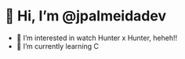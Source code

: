 # 👋 Hi, I’m @jpalmeidadev
- 👀 I’m interested in watch Hunter x Hunter, heheh!! 
- 🌱 I’m currently learning C

<!---
jpalmeidadev/jpalmeidadev is a ✨ special ✨ repository because its `README.md` (this file) appears on your GitHub profile.
You can click the Preview link to take a look at your changes.
--->
